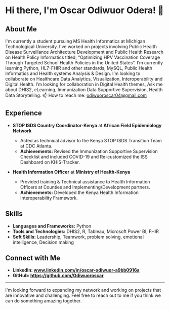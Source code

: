 # Hi there, I'm Oscar Odiwuor Odera! 👋
## About Me
I'm currently a student pursuing MS Health Informatics at Michigan Technological University.
I’ve worked on projects involving Public Health Disease Surveillance Architecture Development and  Public Health Research on Health Policy Informatics titled; “Optimizing HPV Vaccination Coverage Through Targeted School Health  Policies in the United States”.
I’m currently learning Python, HL7-FHIR and other standards, MySQL, Public Health Informatics and Health systems Analysis & Design.
I’m looking to collaborate on Healthcare Data Analytics, Visualization, Interoperability and Digital Health.
I’m looking for collaboration in Digital Health themes, 
Ask me about DHIS2, eLearning, Immunization Data Supportive Supervision, Health Data Storytelling.
📫 How to reach me: odiwuoroscar04@gmail.com

## Experience
- **STOP ISDS Country Coordinator-Kenya** at **African Field Epidemiology Network**
  - Acted as technical advisor to the Kenya STOP ISDS Transition Team at CDC Atlanta.
  - **Achievements:** Revised the Immunization Supportive Supervision Checklist and included COVID-19 and Re-customized the ISS Dashboard on KHIS-Tracker.

- **Health Information Officer** at **Ministry of Health-Kenya**
  - Provided training & Technical assistance to Health Information Officers at Counties and Implementing/Development partners.
  - **Achievements:** Developed the Kenya Health Information Interoperability Framework.

## Skills
- **Languages and Frameworks:** Python
- **Tools and Technologies:** DHIS2, R, Tableau, Microsoft Power BI, FHIR
- **Soft Skills:** Leadership, Teamwork, problem solving, emotional intelligence, Decision making
## Connect with Me
- **LinkedIn: www.linkedin.com/in/oscar-odiwuor-a9bb0916a**
- **GitHub: https://github.com/Odiwuoroscar**
---
I'm looking forward to expanding my network and working on projects that are innovative and challenging. Feel free to reach out to me if you think we can do something amazing together.
